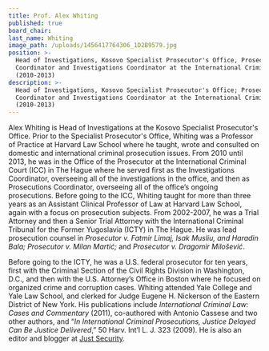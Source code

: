 ```yaml
---
title: Prof. Alex Whiting
published: true
board_chair:
last_name: Whiting
image_path: /uploads/1456417764306_1D2B9579.jpg
position: >-
  Head of Investigations, Kosovo Specialist Prosecutor's Office, Prosecutions
  Coordinator and Investigations Coordinator at the International Criminal Court
  (2010-2013)
description: >-
  Head of Investigations, Kosovo Specialist Prosecutor's Office; Prosecutions
  Coordinator and Investigations Coordinator at the International Criminal Court
  (2010-2013)
---
```


Alex Whiting is Head of Investigations at the Kosovo Specialist Prosecutor's Office. Prior to the Specialist Prosecutor's Office, Whiting was a Professor of Practice at Harvard Law School where he taught, wrote and consulted on domestic and international criminal prosecution issues. From 2010 until 2013, he was in the Office of the Prosecutor at the International Criminal Court (ICC) in The Hague where he served first as the Investigations Coordinator, overseeing all of the investigations in the office, and then as Prosecutions Coordinator, overseeing all of the office’s ongoing prosecutions. Before going to the ICC, Whiting taught for more than three years as an Assistant Clinical Professor of Law at Harvard Law School, again with a focus on prosecution subjects. From 2002-2007, he was a Trial Attorney and then a Senior Trial Attorney with the International Criminal Tribunal for the Former Yugoslavia (ICTY) in The Hague. He was lead prosecution counsel in *Prosecutor v. Fatmir Limaj, Isak Musliu, and Haradin Bala; Prosecutor v. Milan Martić;* and *Prosecutor v. Dragomir Milošević*.

Before going to the ICTY, he was a U.S. federal prosecutor for ten years, first with the Criminal Section of the Civil Rights Division in Washington, D.C., and then with the U.S. Attorney’s Office in Boston where he focused on organized crime and corruption cases. Whiting attended Yale College and Yale Law School, and clerked for Judge Eugene H. Nickerson of the Eastern District of New York. His publications include *International Criminal Law: Cases and Commentary* (2011), co-authored with Antonio Cassese and two other authors, and “*In International Criminal Prosecutions, Justice Delayed Can Be Justice Delivered*,” 50 Harv. Int’l L. J. 323 (2009). He is also an editor and blogger at [Just Security](https://www.justsecurity.org/).